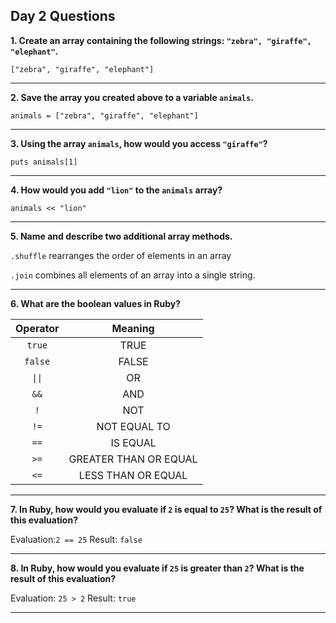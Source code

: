 ## Day 2 Questions

__1. Create an array containing the following strings: `"zebra", "giraffe", "elephant"`.__

`["zebra", "giraffe", "elephant"]`

___
__2. Save the array you created above to a variable `animals`.__

`animals = ["zebra", "giraffe", "elephant"]`

___
__3. Using the array `animals`, how would you access `"giraffe"`?__

`puts animals[1]`

___
__4. How would you add `"lion"` to the `animals` array?__

`animals << "lion"`

___
__5. Name and describe two additional array methods.__

`.shuffle` rearranges the order of elements in an array

`.join` combines all elements of an array into a single string.

___
__6. What are the boolean values in Ruby?__

| Operator                   | Meaning               |
| :------------------------: | :-------------------: |
| `true`                     |TRUE                   |
| `false`                    | FALSE                 |
| <code>&#124;&#124;</code>  | OR                    |
| `&&`                       | AND                   |
| `!`                        | NOT                   |
| `!=`                       | NOT EQUAL TO          |
| `==`                       | IS EQUAL              |
| `>=`                       | GREATER THAN OR EQUAL |
| `<=`                       | LESS THAN OR EQUAL    |

___
__7. In Ruby, how would you evaluate if `2` is equal to `25`? What is the result of this evaluation?__

Evaluation:`2 == 25`
Result: `false`

___
__8. In Ruby, how would you evaluate if `25` is greater than `2`? What is the result of this evaluation?__

Evaluation: `25 > 2`
Result: `true`

___
